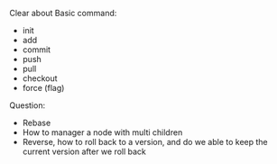 Clear about Basic command:
- init
- add
- commit
- push
- pull
- checkout
- force (flag)

Question:
- Rebase
- How to manager a node with multi children
- Reverse, how to roll back to a version, and do we able to keep the current version after we roll back
